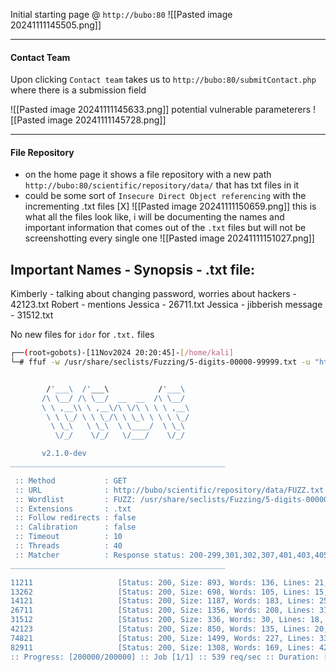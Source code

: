 Initial starting page @ `http://bubo:80`
![[Pasted image 20241111145505.png]]

------
#### Contact Team
Upon clicking `Contact team` takes us to `http://bubo:80/submitContact.php` where there is a submission field

![[Pasted image 20241111145633.png]]
potential vulnerable parameterers
![[Pasted image 20241111145728.png]]

--------
#### File Repository
- on the home page it shows a file repository with a new path `http://bubo:80/scientific/repository/data/` that has txt files in it
-  could be some sort of `Insecure Direct Object referencing` with the incrementing .txt files [X]
![[Pasted image 20241111150659.png]]
this is what all the files look like, i will be documenting the names and important information that comes out of the `.txt` files but will not be screenshotting every single one
![[Pasted image 20241111151027.png]]

Important Names - Synopsis - .txt file:
-----------------------------------------------------------------------------------
Kimberly - talking about changing password, worries about hackers - 42123.txt
Robert - mentions Jessica - 26711.txt
Jessica - jibberish message - 31512.txt


No new files for `idor` for `.txt.` files 

```bash
┌──(root💀gobots)-[11Nov2024 20:20:45]-[/home/kali]
└─# ffuf -w /usr/share/seclists/Fuzzing/5-digits-00000-99999.txt -u "http://bubo/scientific/repository/data/FUZZ.txt" -e .txt


        /'___\  /'___\           /'___\       
       /\ \__/ /\ \__/  __  __  /\ \__/       
       \ \ ,__\\ \ ,__\/\ \/\ \ \ \ ,__\      
        \ \ \_/ \ \ \_/\ \ \_\ \ \ \ \_/      
         \ \_\   \ \_\  \ \____/  \ \_\       
          \/_/    \/_/   \/___/    \/_/       

       v2.1.0-dev
________________________________________________

 :: Method           : GET
 :: URL              : http://bubo/scientific/repository/data/FUZZ.txt
 :: Wordlist         : FUZZ: /usr/share/seclists/Fuzzing/5-digits-00000-99999.txt
 :: Extensions       : .txt 
 :: Follow redirects : false
 :: Calibration      : false
 :: Timeout          : 10
 :: Threads          : 40
 :: Matcher          : Response status: 200-299,301,302,307,401,403,405,500
________________________________________________

11211                   [Status: 200, Size: 893, Words: 136, Lines: 21, Duration: 28ms]
13262                   [Status: 200, Size: 698, Words: 105, Lines: 15, Duration: 30ms]
14121                   [Status: 200, Size: 1187, Words: 183, Lines: 25, Duration: 29ms]
26711                   [Status: 200, Size: 1356, Words: 208, Lines: 31, Duration: 29ms]
31512                   [Status: 200, Size: 336, Words: 30, Lines: 18, Duration: 28ms]
42123                   [Status: 200, Size: 850, Words: 135, Lines: 20, Duration: 26ms]
74821                   [Status: 200, Size: 1499, Words: 227, Lines: 33, Duration: 27ms]
82911                   [Status: 200, Size: 1308, Words: 169, Lines: 42, Duration: 34ms]
:: Progress: [200000/200000] :: Job [1/1] :: 539 req/sec :: Duration: [0:02:48] :: Errors: 0 ::
 
```